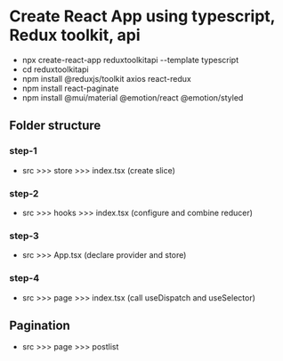 # Create React App using typescript, Redux toolkit, api

- npx create-react-app reduxtoolkitapi --template typescript
- cd reduxtoolkitapi
- npm install @reduxjs/toolkit axios react-redux
- npm install react-paginate
- npm install @mui/material @emotion/react @emotion/styled

## Folder structure
### step-1
- src >>> store >>> index.tsx (create slice)
### step-2
- src >>> hooks >>> index.tsx (configure and combine reducer)
### step-3
- src >>> App.tsx (declare provider and store)
### step-4
- src >>> page >>> index.tsx (call useDispatch and useSelector)

## Pagination
- src >>> page >>> postlist

